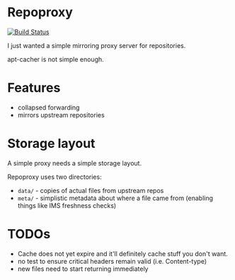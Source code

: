 # Repoproxy

[![Build Status](https://travis-ci.org/neerolyte/repoproxy.png)](https://travis-ci.org/neerolyte/repoproxy)

I just wanted a simple mirroring proxy server for repositories.

apt-cacher is not simple enough.

# Features

 * collapsed forwarding
 * mirrors upstream repositories

# Storage layout

A simple proxy needs a simple storage layout.

Repoproxy uses two directories:

 * `data/` - copies of actual files from upstream repos
 * `meta/` - simplistic metadata about where a file came from (enabling things like IMS freshness checks)

# TODOs

 * Cache does not yet expire and it'll definitely cache stuff you don't want.
 * no test to ensure critical headers remain valid (i.e. Content-type)
 * new files need to start returning immediately
